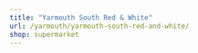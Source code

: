 ```yaml
---
title: "Yarmouth South Red & White"
url: /yarmouth/yarmouth-south-red-and-white/
shop: supermarket
---
```

